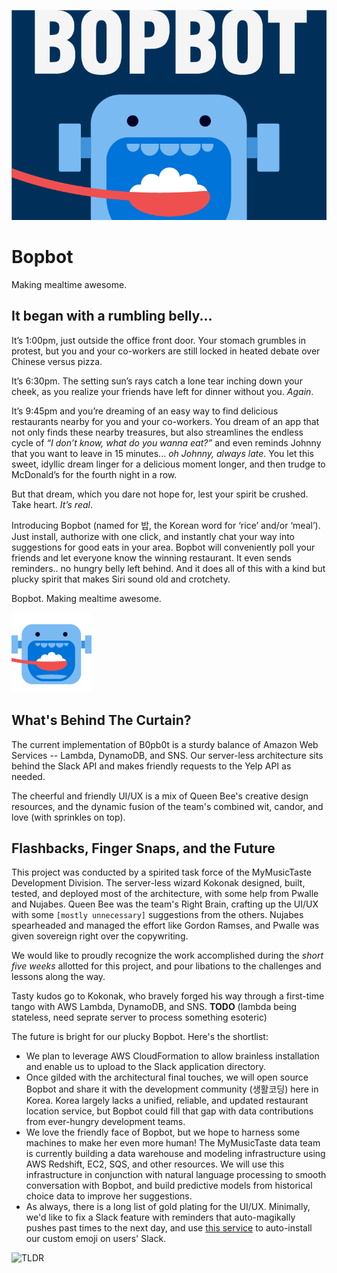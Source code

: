 ![Friendly Neighborhood Logo](img/bopbot_thumbnail.png)

# Bopbot 

Making mealtime awesome.

## It began with a rumbling belly...

It’s 1:00pm, just outside the office front door. Your stomach grumbles in protest, but you and your co-workers are still locked in heated debate over Chinese versus pizza.

It’s 6:30pm. The setting sun’s rays catch a lone tear inching down your cheek, as you realize your friends have left for dinner without you. _Again_.

It’s 9:45pm and you’re dreaming of an easy way to find delicious restaurants nearby for you and your co-workers. You dream of an app that not only finds these nearby treasures, but also streamlines the endless cycle of _“I don’t know, what do you wanna eat?”_ and even reminds Johnny that you want to leave in 15 minutes... _oh Johnny, always late_. You let this sweet, idyllic dream linger for a delicious moment longer, and then trudge to McDonald’s for the fourth night in a row.

But that dream, which you dare not hope for, lest your spirit be crushed. Take heart. _It’s real_.

Introducing Bopbot (named for 밥, the Korean word for ‘rice’ and/or ‘meal’). Just install, authorize with one click, and instantly chat your way into suggestions for good eats in your area. Bopbot will conveniently poll your friends and let everyone know the winning restaurant. It even sends reminders.. no hungry belly left behind. And it does all of this with a kind but plucky spirit that makes Siri sound old and crotchety.

Bopbot. Making mealtime awesome.

![Fancy GIFs](img/emoji.gif) 

## What's Behind The Curtain?

The current implementation of B0pb0t is a sturdy balance of Amazon Web Services -- Lambda, DynamoDB, and SNS. Our server-less architecture sits behind the Slack API and makes friendly requests to the Yelp API as needed.

The cheerful and friendly UI/UX is a mix of Queen Bee's creative design resources, and the dynamic fusion of the team's combined wit, candor, and love (with sprinkles on top).

## Flashbacks, Finger Snaps, and the Future 

This project was conducted by a spirited task force of the MyMusicTaste Development Division. The server-less wizard Kokonak designed, built, tested, and deployed most of the architecture, with some help from Pwalle and Nujabes. Queen Bee was the team's Right Brain, crafting up the UI/UX with some ```[mostly unnecessary]``` suggestions from the others. Nujabes spearheaded and managed the effort like Gordon Ramses, and Pwalle was given sovereign right over the copywriting.

We would like to proudly recognize the work accomplished during the _short five weeks_ allotted for this project, and pour libations to the challenges and lessons along the way. 
 
Tasty kudos go to Kokonak, who bravely forged his way through a first-time tango with AWS Lambda, DynamoDB, and SNS.
 **TODO** (lambda  being stateless, need seprate server to process something esoteric)



The future is bright for our plucky Bopbot. Here's the shortlist:

* We plan to leverage AWS CloudFormation to allow brainless installation and enable us to upload to the Slack application directory.
* Once gilded with the architectural final touches, we will open source Bopbot and share it with the development community (생활코딩) here in Korea. Korea largely lacks a unified, reliable, and updated restaurant location service, but Bopbot could fill that gap with data contributions from ever-hungry development teams.
* We love the friendly face of Bopbot, but we hope to harness some machines to make her even more human! The MyMusicTaste data team is currently building a data warehouse and modeling infrastructure using AWS Redshift, EC2, SQS, and other resources. We will use this infrastructure in conjunction with natural language processing to smooth conversation with Bopbot, and build predictive models from historical choice data to improve her suggestions.
* As always, there is a long list of gold plating for the UI/UX. Minimally, we'd like to fix a Slack feature with reminders that auto-magikally pushes past times to the next day, and use [this service](https://github.com/smashwilson/slack-emojinator) to auto-install our custom emoji on users' Slack.

![TLDR](img/tldr.gif)
